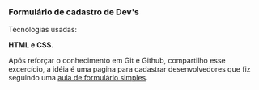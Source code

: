  <h3> Formulário de cadastro de Dev's </h3>
 
 <p> Técnologias usadas:</p><strong>HTML e CSS.</strong>
 
Após reforçar o conhecimento em Git e Github, compartilho esse excercício, a idéia é uma pagina para cadastrar desenvolvedores que fiz seguindo uma [aula de formulário simples](https://www.youtube.com/watch?v=wwqOJ2o84S4&ab_channel=RafaellaBallerini). </p>
